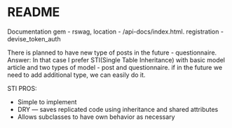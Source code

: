 # README

Documentation gem - rswag, location - /api-docs/index.html.
registration - devise_token_auth

There is planned to have new type of posts in the future - questionnaire.
Answer: In that case I prefer STI(Single Table Inheritance) with basic model article and two types of model - post and questionnaire. if in the future we need to add additional type, we can easily do it.

STI PROS:
- Simple to implement
- DRY — saves replicated code using inheritance and shared attributes
- Allows subclasses to have own behavior as necessary
